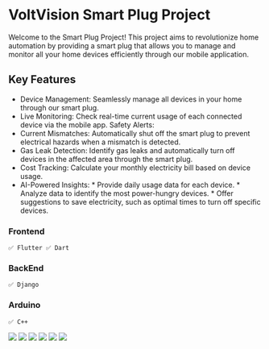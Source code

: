 # VoltVision Smart Plug Project

Welcome to the Smart Plug Project! This project aims to revolutionize home automation by providing a smart plug that allows you to manage and monitor all your home devices efficiently through our mobile application.

## Key Features

- Device Management: Seamlessly manage all devices in your home through our smart plug.
- Live Monitoring: Check real-time current usage of each connected device via the mobile app.
                   Safety Alerts:
- Current Mismatches: Automatically shut off the smart plug to prevent electrical hazards when a mismatch is detected.
- Gas Leak Detection: Identify gas leaks and automatically turn off devices in the affected area through the smart plug.
- Cost Tracking: Calculate your monthly electricity bill based on device usage.
- AI-Powered Insights:
        * Provide daily usage data for each device.
        * Analyze data to identify the most power-hungry devices.
        * Offer suggestions to save electricity, such as optimal times to turn off specific devices.


### Frontend
    ✅ Flutter ✅ Dart

### BackEnd
    ✅ Django

### Arduino
    ✅ C++

<img src="screenimage/getstartedpage.png">
<img src="screenimage/permissionpage.png">
<img src="screenimage/homepage.png">
<img src="screenimage/devicemanuallyaddpage.png">
<img src="screenimage/livemonitoringpage.png">

<img src="screenimage/voltvisionsmartplug.png">
